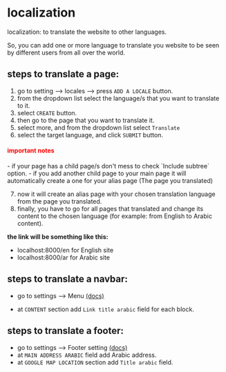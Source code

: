 # localization
localization: to translate the website to other languages.

So, you can add one or more language to translate you website to be seen by different users from all over the world.

## steps to translate a page:
1. go to setting --> locales --> press `ADD A LOCALE` button.
2. from the dropdown list select the language/s that you want to translate to it.
3. select `CREATE` button.
4. then go to the page that you want to translate it.
5. select more, and from the dropdown list select `Translate`
6. select the target language, and click `SUBMIT` button.
<h4 style="color:red">important notes</h4>
- if your page has a child page/s don't mess to check `Include subtree` option.
- if you add another child page to your main page it will automatically create a one for your alias page (The page you translated)

7. now it will create an alias page with your chosen translation language from the page you translated.
8. finally, you have to go for all pages that translated and change its content to the chosen language (for example: from English to Arabic content).

**the link will be something like this:**
- localhost:8000/en for English site 
- localhost:8000/ar for Arabic site

## steps to translate a navbar:
- go to settings --> Menu [(docs)](documents/adding_navbar.md)

- at `CONTENT` section add `Link title arabic` field for each block.

## steps to translate a footer:
- go to settings --> Footer setting [(docs)](documents/adding_footer.md)
- at `MAIN ADDRESS ARABIC` field add Arabic address.
- at `GOOGLE MAP LOCATION` section add `Title arabic` field.